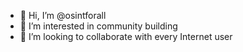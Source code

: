 - 👋 Hi, I’m @osintforall
- 👀 I’m interested in community building
- 💞️ I’m looking to collaborate with every Internet user


<!---
- 🌱 I’m currently learning content creation
- 📫 How to reach me ...
osintforall/osintforall is a ✨ special ✨ repository because its `README.md` (this file) appears on your GitHub profile.
You can click the Preview link to take a look at your changes.
--->
